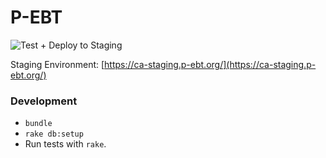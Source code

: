 # P-EBT
![Test + Deploy to Staging](https://github.com/codeforamerica/pandemic-ebt/workflows/Test%20+%20Deploy%20to%20Staging/badge.svg)

Staging Environment: [https://ca-staging.p-ebt.org/](https://ca-staging.p-ebt.org/)

### Development
- `bundle`
- `rake db:setup`
- Run tests with `rake`.


